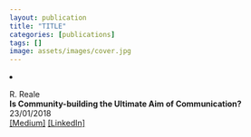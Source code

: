 ```yaml
---
layout: publication
title: "TITLE"
categories: [publications]
tags: []
image: assets/images/cover.jpg
---
```

<!-- Item: TODO -->
<li ><p>
R. Reale<br>
<b>Is Community-building the Ultimate Aim of Communication?</b><br>
23/01/2018
<br />
<a href="https://medium.com/@robertoreale/is-community-building-the-ultimate-aim-of-communication-61a83503252d" target="_blank">[Medium]</a>
<a href="https://www.linkedin.com/pulse/community-building-ultimate-aim-communication-roberto-reale/" target="_blank">[LinkedIn]</a>
</p>
<div id="bib_TODO" class="bibtex noshow">
<pre>
</pre>
</div>
</li>
